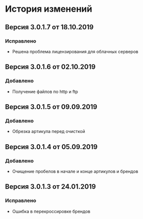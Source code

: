 # История изменений

## Версия 3.0.1.7 от 18.10.2019

### Исправлено

* Решена проблема лицензирования для облачных серверов

## Версия 3.0.1.6 от 02.10.2019

### Добавлено

* Получение файлов по http и ftp

## Версия 3.0.1.5 от 09.09.2019

### Добавлено

* Обрезка артикула перед очисткой

## Версия 3.0.1.4 от 05.09.2019

### Добавлено

* Очищение пробелов в начале и конце артикулов и брендов

## Версия 3.0.1.3 от 24.01.2019

### Исправлено

* Ошибка в перекроссировке брендов

